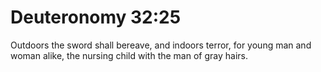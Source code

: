 # Deuteronomy 32:25

Outdoors the sword shall bereave, and indoors terror, for young man and woman alike, the nursing child with the man of gray hairs.
